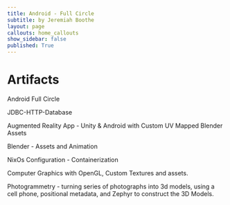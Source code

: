 ```yaml
---
title: Android - Full Circle
subtitle: by Jeremiah Boothe
layout: page
callouts: home_callouts
show_sidebar: false
published: True
---
```


# Artifacts

Android Full Circle

JDBC-HTTP-Database

Augmented Reality App - Unity & Android with Custom UV Mapped Blender Assets

Blender - Assets and Animation

NixOs Configuration - Containerization

Computer Graphics with OpenGL, Custom Textures and assets.

Photogrammetry - turning series of photographs into 3d models, using a cell phone, positional metadata, and Zephyr to construct the 3D Models.